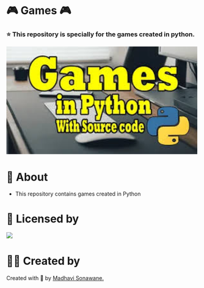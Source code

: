 # 🎮 Games 🎮
### ⭐ This repository is specially for the games created in python. 

<img src="https://github.com/CODING-Enthusiast9857/Python_Games/blob/main/Games.jpeg" width=500>

# 📌 About
- This repository contains games created in Python

# 📝 Licensed by 
<img src="https://img.shields.io/github/license/payloadbox/xss-payload-list">

# 👸🏻 Created by 
Created with 🤍 by <a href="https://github.com/CODING-Enthusiast9857" target="_blank">Madhavi Sonawane.</a>
